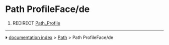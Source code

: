 # Path ProfileFace/de
1.  REDIRECT [Path_Profile](Path_Profile.md)



---
⏵ [documentation index](../README.md) > [Path](Path_Workbench.md) > Path ProfileFace/de
